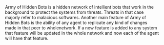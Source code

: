 Army of Hidden Bots is a hidden network of intellient bots that work in the background to protect the systems from threats. Threats in that case majorly refer to malacious softwares. Another main feature of Army of Hidden Bots is the ability of any agent to replicate any kind of changes made in that peer to wholenetwork. If a new feature is added to any system that feature will be updated in the whole network and now each of the agent will have that feature.
